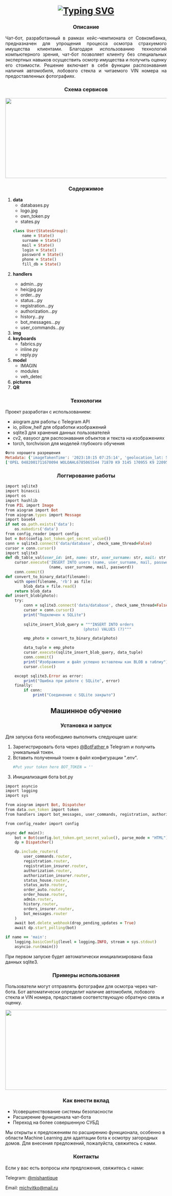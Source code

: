 <h1 align="center"><a href="https://git.io/typing-svg"><img src="https://readme-typing-svg.herokuapp.com?font=Oswald&size=40&pause=1000&color=000000&random=false&width=650&height=65&lines=%D0%A7%D0%B0%D1%82-%D0%B1%D0%BE%D1%82+%D0%B4%D0%BB%D1%8F+%D0%BE%D1%81%D0%BC%D0%BE%D1%82%D1%80%D0%B0+%D1%81%D1%82%D1%80%D0%B0%D1%85%D0%BE%D0%B2%D1%8B%D1%85+%D0%BE%D0%B1%D1%8A%D0%B5%D0%BA%D1%82%D0%BE%D0%B2" alt="Typing SVG" /></a>
<h3 align="center">Описание</h3>

<div align="justify">Чат-бот, разработанный в рамках кейс-чемпионата от Совкомбанка, предназначен для упрощения процесса осмотра страхуемого имущества клиентами. Благодаря использованию технологий компьютерного зрения, чат-бот позволяет клиенту без специальных экспертных навыков осуществить осмотр имущества и получить оценку его стоимости. Решение включает в себя функции распознавания наличия автомобиля, лобового стекла и читаемого VIN номера на предоставленных фотографиях.</div>
<h3 align="center">Схема сервисов</h3>
<p align="center">
  <img width="600" height="250" src="image-3.png">
</p>
<h3 align="center">Содержимое</h3>

   
<ol>
<li> <b> data</b> 
<ul>
<li>databases.py</li>
<li>logo.jpg</li>
<li>own_token.py</li>
<li>states.py</li></ul>

```ruby
class User(StatesGroup):
    name = State()
    surname = State()
    mail = State()
    login = State()
    password = State()
    phone = State()
    fill_db = State()
```

</li>
<li><b>handlers</b></li>
<ul>
<li>admin...py</li>
<li>heicjpg.py</li>
<li>order...py</li>
<li>status...py</li>
<li>registration...py</li>
<li>authorization...py</li>
<li>history...py</li>
<li>bot_messages...py</li>
<li>user_commands...py</li>
</ul>
<li><b>img</b></li>
<li><b>keyboards</b>
<ul>
<li>fabrics.py</li>
<li>inline.py</li>
<li>reply.py</li>
</ul>
</li>
<li><b>model</b>
<ul>
<li>IMAGIN</li>
<li>modules</li>
<li>veh_detec</li>
</ul>
</li>
<li><b>pictures</b></li>
<li><b>QR</b></li>
</ol>
<h3 align="center">Технологии</h3>
Проект разработан с использованием:
<ul> 
<li> aiogram для работы с Telegram API
<li> io, pillow_heif для обработки изображений
<li> sqlite3 для хранения данных пользователей
<li> cv2, easyocr для распознавания объектов и текста на изображениях
<li> torch, torchvision для моделей глубокого обучения
</ul>

```ruby
Фото хорошего разрешения
Metadata: {'imageTakenTime': '2023:10:15 07:25:14', 'geolocation_lat: 59.8720555', 'geolocation_lng': 30.367008}
['OPEL 0482001711670094 WOLOAHL6785065544 71870 K9 3145 170955 K9 220955 20R XXL0 8']
```

 <h3 align="center">Логгирование работы</h3>

```ruby
import sqlite3
import binascii
import os
import hashlib
from PIL import Image
from aiogram import Bot
from aiogram.types import Message
import base64
if not os.path.exists('data'):
    os.makedirs('data')
from config_reader import config
bot = Bot(config.bot_token.get_secret_value())
conn = sqlite3.connect('data/database', check_same_thread=False)
cursor = conn.cursor()
import sqlite3
def db_table_val(user_id: int, name: str, user_surname: str, mail: str, password: str):
    cursor.execute('INSERT INTO users (name, user_surname, mail, password) VALUES (?, ?, ?, ?)',
                   (name, user_surname, mail, password))
    conn.commit()
def convert_to_binary_data(filename):
    with open(filename, 'rb') as file:
        blob_data = file.read()
    return blob_data
def insert_blob(photo):
    try:
        conn = sqlite3.connect('data/database', check_same_thread=False)
        cursor = conn.cursor()
        print("Подключен к SQLite")
        
        sqlite_insert_blob_query = """INSERT INTO orders
                                  (photo) VALUES (?)"""

        emp_photo = convert_to_binary_data(photo)

        data_tuple = emp_photo
        cursor.execute(sqlite_insert_blob_query, data_tuple)
        conn.commit()
        print("Изображение и файл успешно вставлены как BLOB в таблиу")
        cursor.close()

    except sqlite3.Error as error:
        print("Ошибка при работе с SQLite", error)
    finally:
        if conn:
            print("Соединение с SQLite закрыто")
```

<h2 align="center"> Машинное обучение</h2>

<h3 align="center"> Установка и запуск</h3>
Для запуска бота необходимо выполнить следующие шаги:

<ol>
<li> Зарегистрировать бота через <a href = 'https://t.me/BotFather'>@BotFather </a> в Telegram и получить уникальный токен. </li>
<li> Вставить полученный токен в файл конфигурации ".env". </li>

```ruby
#Put your token here BOT_TOKEN = ''
```

<li> Инициализация бота bot.py 
</li>
</ol>

```ruby
import asyncio
import logging
import sys

from aiogram import Bot, Dispatcher
from data.own_token import token
from handlers import bot_messages, user_commands, registration, authorization, order_auto, status_auto, order_house, status_house, history, admin, registration_insurer, authorization_insurer, orders_insurer

from config_reader import config

async def main():
    bot = Bot(config.bot_token.get_secret_value(), parse_mode = "HTML")
    dp = Dispatcher()

    dp.include_routers(
        user_commands.router,
        registration.router,
        registration_insurer.router,
        authorization.router,
        authorization_insurer.router,
        status_house.router,
        status_auto.router,
        order_auto.router,
        order_house.router,
        admin.router,
        history.router,
        orders_insurer.router,
        bot_messages.router
    )
    await bot.delete_webhook(drop_pending_updates = True)
    await dp.start_polling(bot)

if name == 'main':
    logging.basicConfig(level = logging.INFO, stream = sys.stdout)
    asyncio.run(main())
``` 


При первом запуске будет автоматически инициализирована база данных sqlite3.


<h3 align="center">Примеры использования</h3>
Пользователи могут отправлять фотографии для осмотра через чат-бота. Бот автоматически определит наличие автомобиля, лобового стекла и VIN номера, предоставив соответствующую обратную связь и оценку.
<p align="center">
  <img width="600" height="250" src="image-2.png">
</p>

<h3 align="center">Как внести вклад</h3>
<ul>
<li>Усовершенствование системы безопасности</li>
<li>Расширение функционала чат-бота</li>
<li>Переход на более совершенную СУБД</li>
</ul>
Мы открыты к предложениям по расширению функционала, особенно в области Machine Learning для адаптации бота к осмотру загородных домов. Для внесения предложений, пожалуйста, свяжитесь с нами.

<h3 align="center">Контакты</h3>
Если у вас есть вопросы или предложения, свяжитесь с нами:

Telegram: [@mishantique](https://t.me/mishantique)

Email: michvitko@mail.ru
